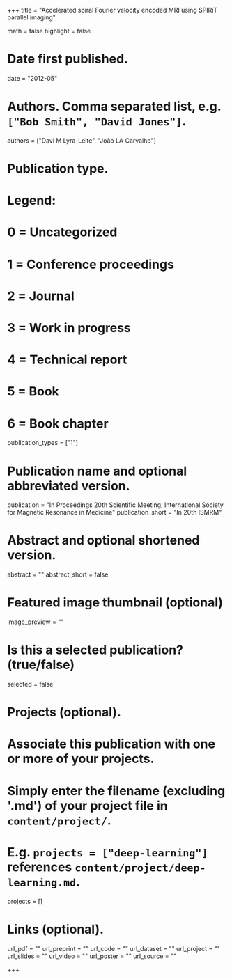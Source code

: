 +++
title = "Accelerated spiral Fourier velocity encoded MRI using SPIRiT parallel imaging"

math = false
highlight = false

# Date first published.
date = "2012-05"

# Authors. Comma separated list, e.g. `["Bob Smith", "David Jones"]`.
authors = ["Davi M Lyra-Leite", "João LA Carvalho"]

# Publication type.
# Legend:
# 0 = Uncategorized
# 1 = Conference proceedings
# 2 = Journal
# 3 = Work in progress
# 4 = Technical report
# 5 = Book
# 6 = Book chapter
publication_types = ["1"]

# Publication name and optional abbreviated version.
publication = "In Proceedings 20th Scientific Meeting, International Society for Magnetic Resonance in Medicine"
publication_short = "In 20th ISMRM"

# Abstract and optional shortened version.
abstract = ""
abstract_short = false

# Featured image thumbnail (optional)
image_preview = ""

# Is this a selected publication? (true/false)
selected = false

# Projects (optional).
#   Associate this publication with one or more of your projects.
#   Simply enter the filename (excluding '.md') of your project file in `content/project/`.
#   E.g. `projects = ["deep-learning"]` references `content/project/deep-learning.md`.
projects = []

# Links (optional).
url_pdf = ""
url_preprint = ""
url_code = ""
url_dataset = ""
url_project = ""
url_slides = ""
url_video = ""
url_poster = ""
url_source = ""

+++